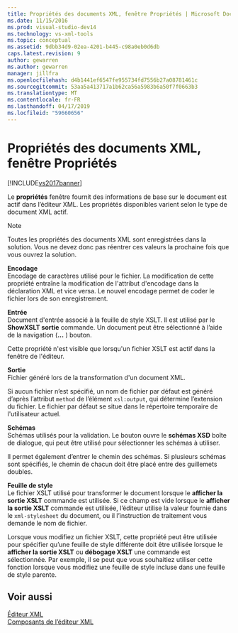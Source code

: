 ```yaml
---
title: Propriétés des documents XML, fenêtre Propriétés | Microsoft Docs
ms.date: 11/15/2016
ms.prod: visual-studio-dev14
ms.technology: vs-xml-tools
ms.topic: conceptual
ms.assetid: 9dbb34d9-02ea-4201-b445-c98a0eb0d6db
caps.latest.revision: 9
author: gewarren
ms.author: gewarren
manager: jillfra
ms.openlocfilehash: d4b1441ef6547fe955734fd7556b27a08781461c
ms.sourcegitcommit: 53aa5a413717a1b62ca56a5983b6a50f7f0663b3
ms.translationtype: MT
ms.contentlocale: fr-FR
ms.lasthandoff: 04/17/2019
ms.locfileid: "59660656"
---
```

# <a name="xml-document-properties-properties-window"></a>Propriétés des documents XML, fenêtre Propriétés
[!INCLUDE[vs2017banner](../includes/vs2017banner.md)]

Le **propriétés** fenêtre fournit des informations de base sur le document est actif dans l’éditeur XML. Les propriétés disponibles varient selon le type de document XML actif.  
  
> [!NOTE]
>  Toutes les propriétés des documents XML sont enregistrées dans la solution. Vous ne devez donc pas réentrer ces valeurs la prochaine fois que vous ouvrez la solution.  
  
 **Encodage**  
 Encodage de caractères utilisé pour le fichier. La modification de cette propriété entraîne la modification de l'attribut d'encodage dans la déclaration XML et vice versa. Le nouvel encodage permet de coder le fichier lors de son enregistrement.  
  
 **Entrée**  
 Document d'entrée associé à la feuille de style XSLT. Il est utilisé par le **ShowXSLT sortie** commande. Un document peut être sélectionné à l’aide de la navigation (**...** ) bouton.  
  
 Cette propriété n'est visible que lorsqu'un fichier XSLT est actif dans la fenêtre de l'éditeur.  
  
 **Sortie**  
 Fichier généré lors de la transformation d'un document XML.  
  
 Si aucun fichier n’est spécifié, un nom de fichier par défaut est généré d’après l’attribut `method` de l’élément `xsl:output`, qui détermine l’extension du fichier. Le fichier par défaut se situe dans le répertoire temporaire de l'utilisateur actuel.  
  
 **Schémas**  
 Schémas utilisés pour la validation. Le bouton ouvre le **schémas XSD** boîte de dialogue, qui peut être utilisé pour sélectionner les schémas à utiliser.  
  
 Il permet également d’entrer le chemin des schémas. Si plusieurs schémas sont spécifiés, le chemin de chacun doit être placé entre des guillemets doubles.  
  
 **Feuille de style**  
 Le fichier XSLT utilisé pour transformer le document lorsque le **afficher la sortie XSLT** commande est utilisée. Si ce champ est vide lorsque le **afficher la sortie XSLT** commande est utilisée, l’éditeur utilise la valeur fournie dans le `xml-stylesheet` du document, ou il l’instruction de traitement vous demande le nom de fichier.  
  
 Lorsque vous modifiez un fichier XSLT, cette propriété peut être utilisée pour spécifier qu’une feuille de style différente doit être utilisée lorsque le **afficher la sortie XSLT** ou **débogage XSLT** une commande est sélectionnée. Par exemple, il se peut que vous souhaitiez utiliser cette fonction lorsque vous modifiez une feuille de style incluse dans une feuille de style parente.  
  
## <a name="see-also"></a>Voir aussi  
 [Éditeur XML](../xml-tools/xml-editor.md)   
 [Composants de l’éditeur XML](../xml-tools/xml-editor-components.md)
